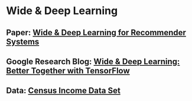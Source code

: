 # Wide & Deep Learning
## Paper: [Wide & Deep Learning for Recommender Systems](https://arxiv.org/abs/1606.07792)
## Google Research Blog: [Wide & Deep Learning: Better Together with TensorFlow](https://research.googleblog.com/2016/06/wide-deep-learning-better-together-with.html)
## Data: [Census Income Data Set ](https://archive.ics.uci.edu/ml/datasets/Census+Income)